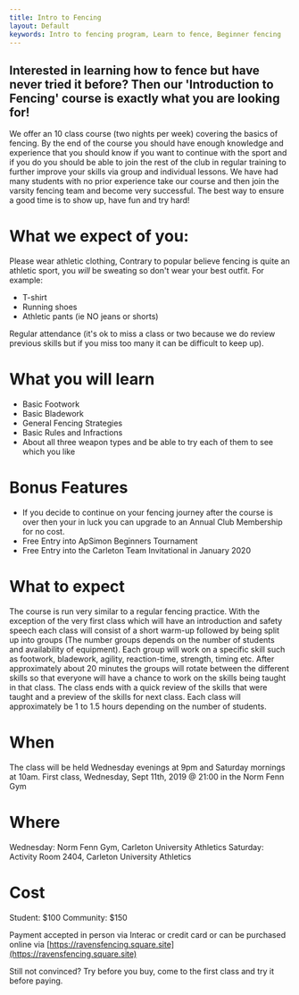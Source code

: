 ```yaml
---
title: Intro to Fencing
layout: Default
keywords: Intro to fencing program, Learn to fence, Beginner fencing
---
```


## Interested in learning how to fence but have never tried it before?  Then our 'Introduction to Fencing' course is exactly what you are looking for!  

We offer an 10 class course (two nights per week) covering the basics of fencing.  By the end of the course you should have enough knowledge and experience that you should know if you want to continue with the sport and if you do you should be able to join the rest of the club in regular training to further improve your skills via group and individual lessons. We have had many students with no prior experience take our course and then join the varsity fencing team and become very successful.  The best way to ensure a good time is to show up, have fun and try hard!

# What we expect of you:
Please wear athletic clothing, Contrary to popular believe fencing is quite an athletic sport, you _will_ be sweating so don't wear your best outfit.  For example:

* T-shirt
* Running shoes
* Athletic pants (ie NO jeans or shorts)

Regular attendance (it's ok to miss a class or two because we do review previous skills but if you miss too many it can be difficult to keep up).


# What you will learn
* Basic Footwork
* Basic Bladework
* General Fencing Strategies
* Basic Rules and Infractions
* About all three weapon types and be able to try each of them to see which you like


# Bonus Features
* If you decide to continue on your fencing journey after the course is over then your in luck you can upgrade to an Annual Club Membership for no cost.
* Free Entry into ApSimon Beginners Tournament
* Free Entry into the Carleton Team Invitational in January 2020

# What to expect
The course is run very similar to a regular fencing practice.  With the exception of the very first class which will have an introduction and safety speech each class will consist of a short warm-up followed by being split up into groups (The number groups depends on the number of students and availability of equipment).  Each group will work on a specific skill such as footwork, bladework, agility, reaction-time, strength, timing etc.  After approximately about 20 minutes the groups will rotate between the different skills so that everyone will have a chance to work on the skills being taught in that class.  The class ends with a quick review of the skills that were taught and a preview of the skills for next class.  Each class will approximately be 1 to 1.5 hours depending on the number of students.

# When
The class will be held Wednesday evenings at 9pm and Saturday mornings at 10am.  First class, Wednesday, Sept 11th, 2019 @ 21:00 in the Norm Fenn Gym

# Where
Wednesday: Norm Fenn Gym, Carleton University Athletics
Saturday: Activity Room 2404, Carleton University Athletics

# Cost
Student: $100
Community: $150

Payment accepted in person via Interac or credit card or can be purchased online via [https://ravensfencing.square.site](https://ravensfencing.square.site)

Still not convinced?  Try before you buy, come to the first class and try it before paying.
